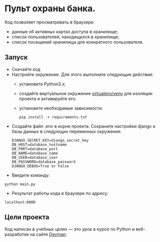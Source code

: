 # Пульт охраны банка.
Код позволяет просматривать в браузере:
- данные об активных картах доступа в хранилище;
- список пользователей, находящихся в хранилище;
- список посещений хранилища для конкретного пользователя.

## Запуск

- Скачайте код
- Настройте окружение. Для этого выполните следующие действия:
  - установите Python3.x;
  - создайте виртуальное окружение [virtualenv/venv](https://docs.python.org/3/library/venv.html) для изоляции проекта и активируйте его.
  - установите необходимые зависимости:

    ```
    pip install -r requirements.txt
    ```
- Создайте файл .env в корне проекта. Сохраните настройки django и базы данных в следующих переменных окружения:
  ```
  DJANGO_SECRET_KEY=django_secret_key
  DB_HOST=database_hostname
  DB_PORT=database_port
  DB_NAME=database_name
  DB_USER=database_user
  DB_PASSWORD=database_password
  DJANGO_DEBUG=True or False
  ```
- Введите команду:

```
python main.py
```
- Результат работы кода в браузере по адресу:
```
localhost:8000
```
## Цели проекта
Код написан в учебных целях — это урок в курсе по Python и веб-разработке на сайте [Devman](https://dvmn.org).
